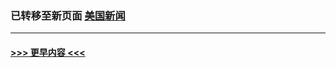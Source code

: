 
### 已转移至新页面 [美国新闻](N美国新闻.md?t=09120025) 


----
#### [ >>> 更早内容 <<< ](../indexes/prog203-earlier.md)

